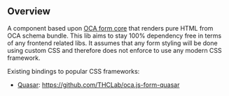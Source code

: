 ## Overview

A component based upon [OCA form core](https://github.com/THCLab/oca.js-form-core) that renders pure HTML from OCA schema bundle. This lib aims to stay 100% dependency free in terms of any frontend related libs. It assumes that any form styling will be done using custom CSS and therefore does not enforce to use any modern CSS framework. 

Existing bindings to popular CSS frameworks:
* [Quasar](https://quasar.dev/): https://github.com/THCLab/oca.js-form-quasar
